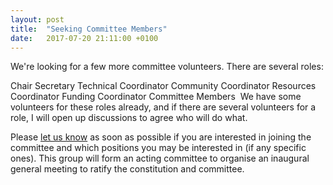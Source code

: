```yaml
---
layout: post
title:  "Seeking Committee Members"
date:   2017-07-20 21:11:00 +0100
---
```

We're looking for a few more committee volunteers.  There are several roles:

Chair
Secretary
Technical Coordinator
Community Coordinator
Resources Coordinator
Funding Coordinator
Committee Members
​
We have some volunteers for these roles already, and if there are several volunteers for a role, I will open up discussions to agree who will do what.

Please [let us know](mailto:{{site.email}}) as soon as possible if you are interested in joining the committee and which positions you may be interested in (if any specific ones).  This group will form an acting committee to organise an inaugural general meeting to ratify the constitution and committee.